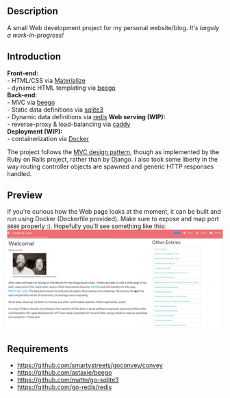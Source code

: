 Description
---
A small Web development project for my personal website/blog. *It's largely a work-in-progress!*

Introduction
---

**Front-end:**  
    - HTML/CSS via [Materialize](https://materializecss.com)  
    - dynamic HTML templating via [beego](https://github.com/astaxie/beego)  
**Back-end:**  
    - MVC via [beego](https://github.com/astaxie/beego)  
    - Static data definitions via [sqlite3](https://sqlite.org/index.html)  
    - Dynamic data definitions via [redis](https://redis.io/) 
**Web serving (WIP):**  
    - reverse-proxy & load-balancing via [caddy](https://caddyserver.com/)  
**Deployment (WIP):**  
    - containerization via [Docker](https://www.docker.com/)  

The project follows the [MVC design pattern](https://en.wikipedia.org/wiki/Model%E2%80%93view%E2%80%93controller), though as implemented by the Ruby on Rails project, rather than by Django. I also took some liberty in the way routing controller objects are spawned and generic HTTP responses handled.

Preview
---
If you're curious how the Web page looks at the moment, it can be built and run using Docker (Dockerfile provided). Make sure to expose and map port `8080` properly :). Hopefully you'll see something like this:
![preview](static/img/blog_preview.png)

Requirements
---
* https://github.com/smartystreets/goconvey/convey
* https://github.com/astaxie/beego
* https://github.com/mattn/go-sqlite3
* https://github.com/go-redis/redis
